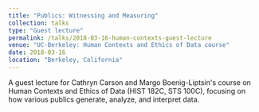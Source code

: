```yaml
---
title: "Publics: Witnessing and Measuring"
collection: talks
type: "Guest lecture"
permalink: /talks/2018-03-16-human-contexts-guest-lecture
venue: "UC-Berkeley: Human Contexts and Ethics of Data course"
date: 2018-03-16
location: "Berkeley, California"
---
```


A guest lecture for Cathryn Carson and Margo Boenig-Liptsin's course on Human Contexts and Ethics of Data (HIST 182C, STS 100C), focusing on how various publics generate, analyze, and interpret data. 
